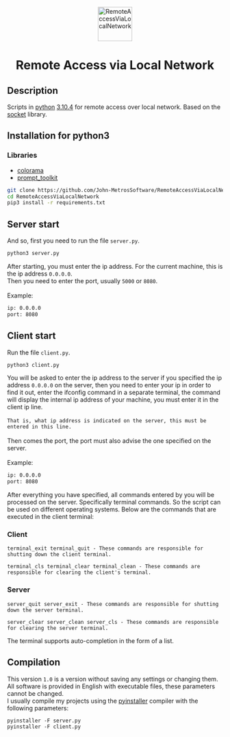 <p align="center"> 
  <img src="https://cdn-icons-png.flaticon.com/512/7097/7097120.png" alt="RemoteAccessViaLocalNetwork" width="80" height="80">
</p>
<h1 align="center">Remote Access via Local Network</h1> 

## Description
Scripts in <a href="https://python.org">python</a> <a href="https://www.python.org/downloads/release/python-3104/">3.10.4</a>  for remote access over local network. Based on the <a href="https://docs.python.org/3/library/socket.html">socket</a> library.

## Installation for python3
### Libraries
- <a href="https://pypi.org/project/colorama/">colorama</a>
- <a href="https://pypi.org/project/prompt-toolkit/0.5/">prompt_toolkit</a>

```bash
git clone https://github.com/John-MetrosSoftware/RemoteAccessViaLocalNetwork/
cd RemoteAccessViaLocalNetwork
pip3 install -r requirements.txt
```

## Server start
And so, first you need to run the file `server.py`.
```bash
python3 server.py
```
After starting, you must enter the ip address. For the current machine, this is the ip address `0.0.0.0`.<br>
Then you need to enter the port, usually `5000` or `8080`.<br>
<br>Example:
```bash
ip: 0.0.0.0
port: 8080
```

## Client start
Run the file `client.py`.
```bash
python3 client.py
```
You will be asked to enter the ip address to the server if you specified the ip address `0.0.0.0` on the server, then you need to enter your ip in order to find it out, enter the ifconfig command in a separate terminal, the command will display the internal ip address of your machine, you must enter it in the client ip line.<br><br>
`That is, what ip address is indicated on the server, this must be entered in this line.`
<br><br>
Then comes the port, the port must also advise the one specified on the server.
<br><br>
Example:
```bash
ip: 0.0.0.0
port: 8080
```
After everything you have specified, all commands entered by you will be processed on the server. Specifically terminal commands. So the script can be used on different operating systems. Below are the commands that are executed in the client terminal:
### Client
```
terminal_exit terminal_quit - These commands are responsible for shutting down the client terminal.
```
```
terminal_cls terminal_clear terminal_clean - These commands are responsible for clearing the client's terminal.
```
### Server
```
server_quit server_exit - These commands are responsible for shutting down the server terminal.                
```
```
server_clear server_clean server_cls - These commands are responsible for clearing the server terminal.
```
The terminal supports auto-completion in the form of a list.

## Compilation
This version `1.0` is a version without saving any settings or changing them.<br>
All software is provided in English with executable files, these parameters cannot be changed.<br>
I usually compile my projects using the <a href="https://pypi.org/project/pyinstaller/">pyinstaller</a> compiler with the following parameters:

```
pyinstaller -F server.py
pyinstaller -F client.py
```
